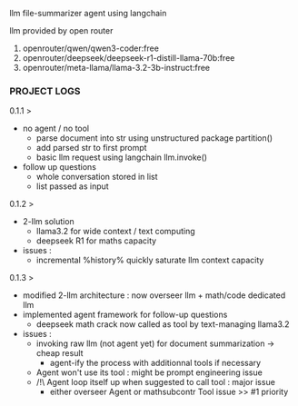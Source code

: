 llm file-summarizer agent using langchain  
  
  
  
llm provided by open router  
  1. openrouter/qwen/qwen3-coder:free  
  2. openrouter/deepseek/deepseek-r1-distill-llama-70b:free  
  3. openrouter/meta-llama/llama-3.2-3b-instruct:free


### PROJECT LOGS ###

0.1.1 >  
  - no agent / no tool
    - parse document into str using unstructured package partition()  
    - add parsed str to first prompt  
    - basic llm request using langchain llm.invoke()  
  - follow up questions  
    - whole conversation stored in list  
    - list passed as input  

0.1.2 >  
  - 2-llm solution  
    - llama3.2 for wide context / text computing  
    - deepseek R1 for maths capacity  
  - issues :  
    - incremental %history% quickly saturate llm context capacity  

0.1.3 >  
  - modified 2-llm architecture : now overseer llm + math/code dedicated llm  
  - implemented agent framework for follow-up questions  
    - deepseek math crack now called as tool by text-managing llama3.2
  - issues :  
    - invoking raw llm (not agent yet) for document summarization -> cheap result  
      - agent-ify the process with additionnal tools if necessary   
    - Agent won't use its tool : might be prompt engineering issue  
    - /!\ Agent loop itself up when suggested to call tool : major issue  
      - either overseer Agent or mathsubcontr Tool issue >> #1 priority  


